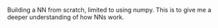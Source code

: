 Building a NN from scratch, limited to using numpy. This is to give me a deeper understanding of how NNs work.
